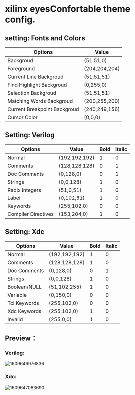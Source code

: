 # xilinx eyesConfortable theme config.

## setting: Fonts and Colors 

| Options                      | Value         |
| ---------------------------- | ------------- |
| Backgroud                    | (51,51,0)     |
| Foreground                   | (204,204,204) |
| Current Line Backgroud       | (51,51,51)    |
| Find Highlight Backgroud     | (0,255,0)     |
| Selection Backgroud          | (51,51,51)    |
| Matching Words Backgroud     | (200,255,200) |
| Current Breakpoint Backgroud | (240,249,156) |
| Cursor Color                 | (0,0,0)       |

## Setting: Verilog

| Options             | Value         | Bold | Italic |
| ------------------- | ------------- | ---- | ------ |
| Normal              | (192,192,192) | 1    | 0      |
| Comments            | (128,128,128) | 0    | 1      |
| Doc Comments        | (0,128,0)     | 0    | 1      |
| Strings             | (0,0,128)     | 1    | 0      |
| Radix Integers      | (51,0,51)     | 1    | 0      |
| Label               | (0,102,51)    | 1    | 0      |
| Keywords            | (255,102,0)   | 0    | 0      |
| Compiler Directives | (153,204,0)   | 1    | 0      |

## Setting: Xdc

| Options      | Value         | Bold | Italic |
| ------------ | ------------- | ---- | ------ |
| Normal       | (192,192,192) | 1    | 0      |
| Comments     | (128,128,128) | 1    | 0      |
| Doc Comments | (0,128,0)     | 0    | 1      |
| Strings      | (0,0,128)     | 1    | 0      |
| Boolean/NULL | (51,102,255)  | 1    | 0      |
| Variable     | (0,150,0)     | 0    | 0      |
| Tcl Keywords | (255,102,0)   | 0    | 0      |
| Xdc Keywords | (255,102,0)   | 1    | 0      |
| Invalid      | (255,0,0)     | 1    | 0      |



## Preview：

### Verilog:

![1609646976836](C:\Users\xiesh\AppData\Roaming\Typora\typora-user-images\1609646976836.png)

### Xdc:

![1609647083690](C:\Users\xiesh\AppData\Roaming\Typora\typora-user-images\1609647083690.png)


